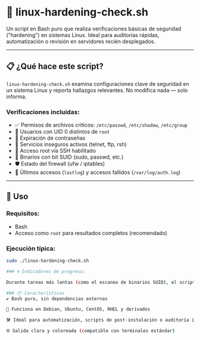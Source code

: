 # 🔐 linux-hardening-check.sh

Un script en Bash puro que realiza verificaciones básicas de seguridad ("hardening") en sistemas Linux. Ideal para auditorías rápidas, automatización o revisión en servidores recién desplegados.

---

## 📋 ¿Qué hace este script?

`linux-hardening-check.sh` examina configuraciones clave de seguridad en un sistema Linux y reporta hallazgos relevantes. No modifica nada — solo informa.

### Verificaciones incluidas:

- ✅ Permisos de archivos críticos: `/etc/passwd`, `/etc/shadow`, `/etc/group`
- 👥 Usuarios con UID 0 distintos de `root`
- 🔐 Expiración de contraseñas
- 📡 Servicios inseguros activos (telnet, ftp, rsh)
- 🛑 Acceso root vía SSH habilitado
- 🧨 Binarios con bit SUID (sudo, passwd, etc.)
- 🛡 Estado del firewall (ufw / iptables)
- 📁 Últimos accesos (`lastlog`) y accesos fallidos (`/var/log/auth.log`)

---

## 🚀 Uso

### Requisitos:
- Bash
- Acceso como `root` para resultados completos (recomendado)

### Ejecución típica:

```bash
sudo ./linux-hardening-check.sh

### 🌀 Indicadores de progreso:

Durante tareas más lentas (como el escaneo de binarios SUID), el script muestra un spinner animado para indicar que está trabajando, evitando confusiones sobre posibles cuelgues.

### 📦 Características
✔️ Bash puro, sin dependencias externas

🧱 Funciona en Debian, Ubuntu, CentOS, RHEL y derivados

🛠 Ideal para automatización, scripts de post-instalación o auditoría inicial

🌐 Salida clara y coloreada (compatible con terminales estándar)
